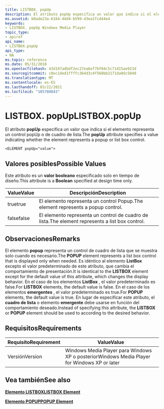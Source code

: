 ```yaml
---
title: LISTBOX. popUp
description: El atributo popUp especifica un valor que indica si el elemento representa un control popUp o de cuadro de lista.
ms.assetid: b0ade23a-6164-4dd4-b599-43ea1fcd44e4
keywords:
- LISTBOX. popUp Windows Media Player
topic_type:
- apiref
api_name:
- LISTBOX.popUp
api_type:
- NA
ms.topic: reference
ms.date: 05/31/2018
ms.openlocfilehash: 43d197adbdf2ec27ea6ef7bf04c5c71d15ae923d
ms.sourcegitcommit: c8ec1ded1ffffc364d3c4f560bb2171da0dc5040
ms.translationtype: MT
ms.contentlocale: es-ES
ms.lasthandoff: 03/22/2021
ms.locfileid: "105708843"
---
```

# <a name="listboxpopup"></a><span data-ttu-id="953ad-104">LISTBOX. popUp</span><span class="sxs-lookup"><span data-stu-id="953ad-104">LISTBOX.popUp</span></span>

<span data-ttu-id="953ad-105">El atributo **popUp** especifica un valor que indica si el elemento representa un control popUp o de cuadro de lista.</span><span class="sxs-lookup"><span data-stu-id="953ad-105">The **popUp** attribute specifies a value indicating whether the element represents a popup or list box control.</span></span>

``` syntax
<ELEMENT popUp="value">
```

## <a name="possible-values"></a><span data-ttu-id="953ad-106">Valores posibles</span><span class="sxs-lookup"><span data-stu-id="953ad-106">Possible Values</span></span>

<span data-ttu-id="953ad-107">Este atributo es un **valor booleano** especificado solo en tiempo de diseño.</span><span class="sxs-lookup"><span data-stu-id="953ad-107">This attribute is a **Boolean** specified at design time only.</span></span>



| <span data-ttu-id="953ad-108">Value</span><span class="sxs-lookup"><span data-stu-id="953ad-108">Value</span></span> | <span data-ttu-id="953ad-109">Descripción</span><span class="sxs-lookup"><span data-stu-id="953ad-109">Description</span></span>                                |
|-------|--------------------------------------------|
| <span data-ttu-id="953ad-110">true</span><span class="sxs-lookup"><span data-stu-id="953ad-110">true</span></span>  | <span data-ttu-id="953ad-111">El elemento representa un control Popup.</span><span class="sxs-lookup"><span data-stu-id="953ad-111">The element represents a popup control.</span></span>    |
| <span data-ttu-id="953ad-112">false</span><span class="sxs-lookup"><span data-stu-id="953ad-112">false</span></span> | <span data-ttu-id="953ad-113">El elemento representa un control de cuadro de lista.</span><span class="sxs-lookup"><span data-stu-id="953ad-113">The element represents a list box control.</span></span> |



 

## <a name="remarks"></a><span data-ttu-id="953ad-114">Observaciones</span><span class="sxs-lookup"><span data-stu-id="953ad-114">Remarks</span></span>

<span data-ttu-id="953ad-115">El elemento **popup** representa un control de cuadro de lista que se muestra solo cuando es necesario.</span><span class="sxs-lookup"><span data-stu-id="953ad-115">The **POPUP** element represents a list box control that is displayed only when needed.</span></span> <span data-ttu-id="953ad-116">Es idéntico al elemento **ListBox** excepto el valor predeterminado de este atributo, que cambia el comportamiento de presentación.</span><span class="sxs-lookup"><span data-stu-id="953ad-116">It is identical to the **LISTBOX** element except for the default value of this attribute, which changes the display behavior.</span></span> <span data-ttu-id="953ad-117">En el caso de los elementos **ListBox** , el valor predeterminado es false.</span><span class="sxs-lookup"><span data-stu-id="953ad-117">For **LISTBOX** elements, the default value is false.</span></span> <span data-ttu-id="953ad-118">En el caso de los elementos **emergentes** , el valor predeterminado es true.</span><span class="sxs-lookup"><span data-stu-id="953ad-118">For **POPUP** elements, the default value is true.</span></span> <span data-ttu-id="953ad-119">En lugar de especificar este atributo, el **cuadro de lista** o elemento **emergente** debe usarse en función del comportamiento deseado.</span><span class="sxs-lookup"><span data-stu-id="953ad-119">Instead of specifying this attribute, the **LISTBOX** or **POPUP** element should be used to according to the desired behavior.</span></span>

## <a name="requirements"></a><span data-ttu-id="953ad-120">Requisitos</span><span class="sxs-lookup"><span data-stu-id="953ad-120">Requirements</span></span>



| <span data-ttu-id="953ad-121">Requisito</span><span class="sxs-lookup"><span data-stu-id="953ad-121">Requirement</span></span> | <span data-ttu-id="953ad-122">Value</span><span class="sxs-lookup"><span data-stu-id="953ad-122">Value</span></span> |
|--------------------|---------------------------------------------------------|
| <span data-ttu-id="953ad-123">Versión</span><span class="sxs-lookup"><span data-stu-id="953ad-123">Version</span></span><br/> | <span data-ttu-id="953ad-124">Windows Media Player para Windows XP o posterior</span><span class="sxs-lookup"><span data-stu-id="953ad-124">Windows Media Player for Windows XP or later</span></span><br/> |



## <a name="see-also"></a><span data-ttu-id="953ad-125">Vea también</span><span class="sxs-lookup"><span data-stu-id="953ad-125">See also</span></span>

<dl> <dt>

[<span data-ttu-id="953ad-126">**Elemento LISTBOX**</span><span class="sxs-lookup"><span data-stu-id="953ad-126">**LISTBOX Element**</span></span>](listbox-element.md)
</dt> <dt>

[<span data-ttu-id="953ad-127">**Elemento POPUP**</span><span class="sxs-lookup"><span data-stu-id="953ad-127">**POPUP Element**</span></span>](popup-element.md)
</dt> </dl>

 

 





